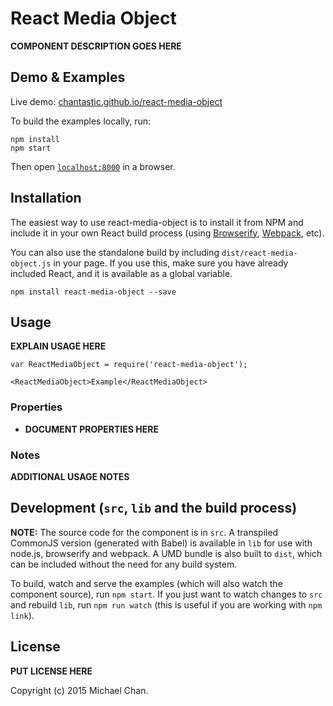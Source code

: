 # React Media Object

__COMPONENT DESCRIPTION GOES HERE__


## Demo & Examples

Live demo: [chantastic.github.io/react-media-object](http://chantastic.github.io/react-media-object/)

To build the examples locally, run:

```
npm install
npm start
```

Then open [`localhost:8000`](http://localhost:8000) in a browser.


## Installation

The easiest way to use react-media-object is to install it from NPM and include it in your own React build process (using [Browserify](http://browserify.org), [Webpack](http://webpack.github.io/), etc).

You can also use the standalone build by including `dist/react-media-object.js` in your page. If you use this, make sure you have already included React, and it is available as a global variable.

```
npm install react-media-object --save
```


## Usage

__EXPLAIN USAGE HERE__

```
var ReactMediaObject = require('react-media-object');

<ReactMediaObject>Example</ReactMediaObject>
```

### Properties

* __DOCUMENT PROPERTIES HERE__

### Notes

__ADDITIONAL USAGE NOTES__


## Development (`src`, `lib` and the build process)

**NOTE:** The source code for the component is in `src`. A transpiled CommonJS version (generated with Babel) is available in `lib` for use with node.js, browserify and webpack. A UMD bundle is also built to `dist`, which can be included without the need for any build system.

To build, watch and serve the examples (which will also watch the component source), run `npm start`. If you just want to watch changes to `src` and rebuild `lib`, run `npm run watch` (this is useful if you are working with `npm link`).

## License

__PUT LICENSE HERE__

Copyright (c) 2015 Michael Chan.

